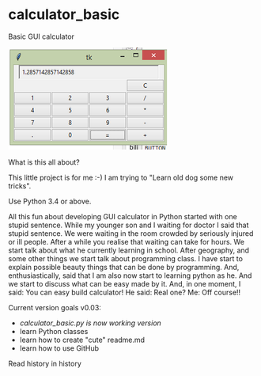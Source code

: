 # calculator_basic
Basic GUI calculator

![Image of calculator v0.02](https://github.com/VjeranKenda/calculator_basic/blob/master/calculator_basic_1.png)

What is this all about?

This little project is for me :-) I am trying to "Learn old dog some new tricks".

Use Python 3.4 or above. 

All this fun about developing GUI calculator in Python started with one stupid sentence. While my younger son and I waiting for doctor I said that stupid sentence. We were waiting in the room crowded by seriously injured or ill people. After a while you realise that waiting can take for hours. We start talk about what he currently learning in school. After geography, and some other things we start talk about programming class. I have start to explain possible beauty things that can be done by programming. And, enthusiastically, said that I am also now start to learning python as he. And we start to discuss what can be easy made by it. And, in one moment, I said: You can easy build calculator! He said: Real one? Me: Off course!!

Current version goals v0.03:
- *calculator_basic.py is now working version*
- learn Python classes
- learn how to create "cute" readme.md
- learn how to use GitHub

Read history in history

